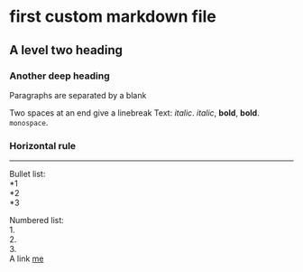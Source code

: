 # first custom markdown file

## A level two heading

### Another deep heading

Paragraphs are separated by a blank  

Two spaces at an end give a linebreak
Text: _italic_. *italic*, __bold__, **bold**. `monospace`.

### Horizontal rule

---
Bullet list:  
*1  
*2  
*3  

Numbered list:  
1.  
2.  
3.  
A link [me](http://eric-muchiri.github.io)

